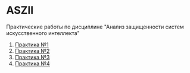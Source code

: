 # ASZII
Практические работы по дисциплине "Анализ защищенности систем искусственного интеллекта"
1. [Практика №1](https://github.com/slavastrybak/ASZII/blob/main/PR1/Prac1.ipynb)
2. [Практика №2](https://github.com/slavastrybak/ASZII/blob/main/PR2/Prac2.ipynb)
3. [Практика №3](https://github.com/slavastrybak/ASZII/blob/main/PR3/Prac3.ipynb)
4. [Практика №4](https://github.com/slavastrybak/ASZII/blob/main/PR4/Prac4.ipynb)
